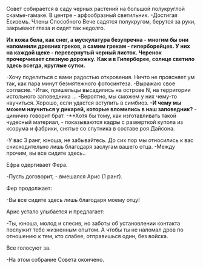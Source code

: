 Совет собирается в саду черных растений на большой полукруглой скамье-гамаке. В центре - арфообразный светильник. 
-Достигая Есиземь.
Члены Способного Вече садятся полукругом, берутся за руки, закрывают глаза и сидят так недолго.

**Их кожа бела, как снег, а мускулатура безупречна - многим бы они напомнили древних греков, а самим грекам - гиперборейцев. У них на каждой щеке - перевернутый черный листок. Черенок прочерчивает слезную дорожку.**
**Как и в Гиперборее, солнце светило здесь всегда, круглые сутки.**

-Хочу поделиться с вами радостью откровения. Ничто не проясняет ум так, как пара минут безмятежного фотосинтеза. 
-Выражаю свое согласие.
-Итак, пришельцы высадились на острове N, на территории истольного заповедника ...
-Вероятно, мы сможем у них чему-то научиться. Хорошо, если удастся вступить в симбиоз.
**-И чему мы можем научиться у дикарей, которые вломились в наш заповедник?** - цинично говорит брат.
-**Хотя бы тому, как изготавливать такой чудесный материал, - показываются кадры с разверткой купола из ксорума и фабрики, снятые со спутника в составе роя Дайсона.

-У вас 3 ранг, юноша, не забывайтесь. До сих пор мы относились к вас снисходительно лишь благодаря заслугам вашего отца.
-Между прочим, вы все сидите здесь..

Ефра одергивает Фера.

-Пусть договорит, - вмешался Арис (1 ранг).

Фер продолжает:

-Вы все сидите здесь лишь благодаря моему отцу!

Арис устало улыбается и предлагает:

-Ты, юноша, молод и спесив, но заботы об установлении контакта послужит тебе жизненным опытом. А чтобы ты не наломал дров по отношению к тем, кто слабее, отправишься один, без войска.

Все голосуют за.

-На этом собрание Совета окончено.